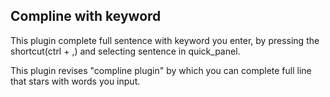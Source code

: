 Compline with keyword
---------------
This plugin complete full sentence with keyword you enter, by pressing the shortcut(ctrl + ,) and selecting sentence in quick_panel.

This plugin revises "compline plugin" by which you can complete full line that stars with words you input. 

